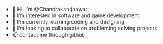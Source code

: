 - 👋 Hi, I’m @Chandrakantjhawar
- 👀 I’m interested in software and game development
- 🌱 I’m currently learning coding and designing
- 💞️ I’m looking to collaborate on probleming solving projects
- 📫 contact me through github

<!---
Chandrakantjhawar/Chandrakantjhawar is a ✨ special ✨ repository because its `README.md` (this file) appears on your GitHub profile.
You can click the Preview link to take a look at your changes.
--->
